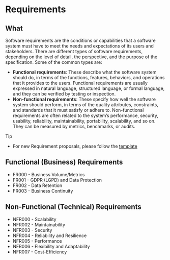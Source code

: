 # Requirements

## What

Software requirements are the conditions or capabilities that a software system must have to meet the needs and expectations of its users and stakeholders. There are different types of software requirements, depending on the level of detail, the perspective, and the purpose of the specification. Some of the common types are:

- **Functional requirements**: These describe what the software system should do, in terms of the functions, features, behaviors, and operations that it provides to the users. Functional requirements are usually expressed in natural language, structured language, or formal language, and they can be verified by testing or inspection.
- **Non-functional requirements**: These specify how well the software system should perform, in terms of the quality attributes, constraints, and standards that it must satisfy or adhere to. Non-functional requirements are often related to the system’s performance, security, usability, reliability, maintainability, portability, scalability, and so on. They can be measured by metrics, benchmarks, or audits.

> [!TIP]
>
> - For new Requirement proposals, please follow the [template](FR000-template.md)

## Functional (Business) Requirements

- FR000 - Business Volume/Metrics
- FR001 - GDPR (LGPD) and Data Protection
- FR002 - Data Retention
- FR003 - Business Continuity

## Non-Functional (Technical) Requirements

- NFR000 - Scalability
- NFR002 - Maintainability
- NFR003 - Security
- NFR004 - Reliability and Resilience
- NFR005 - Performance
- NFR006 - Flexibility and Adaptability
- NFR007 - Cost-Efficiency
